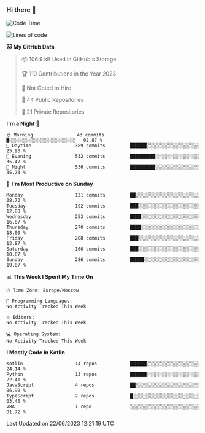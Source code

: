 ### Hi there 👋

<!--
**semwai/semwai** is a ✨ _special_ ✨ repository because its `README.md` (this file) appears on your GitHub profile.

Here are some ideas to get you started:

- 🔭 I’m currently working on ...
- 🌱 I’m currently learning ...
- 👯 I’m looking to collaborate on ...
- 🤔 I’m looking for help with ...
- 💬 Ask me about ...
- 📫 How to reach me: ...
- 😄 Pronouns: ...
- ⚡ Fun fact: ...
-->


<!--START_SECTION:waka-->
![Code Time](http://img.shields.io/badge/Code%20Time-0%20secs-blue)

![Lines of code](https://img.shields.io/badge/From%20Hello%20World%20I%27ve%20Written-1.4%20million%20lines%20of%20code-blue)

**🐱 My GitHub Data** 

> 📦 106.9 kB Used in GitHub's Storage 
 > 
> 🏆 110 Contributions in the Year 2023
 > 
> 🚫 Not Opted to Hire
 > 
> 📜 44 Public Repositories 
 > 
> 🔑 21 Private Repositories 
 > 
**I'm a Night 🦉** 

```text
🌞 Morning                43 commits          █░░░░░░░░░░░░░░░░░░░░░░░░   02.87 % 
🌆 Daytime                389 commits         ██████░░░░░░░░░░░░░░░░░░░   25.93 % 
🌃 Evening                532 commits         █████████░░░░░░░░░░░░░░░░   35.47 % 
🌙 Night                  536 commits         █████████░░░░░░░░░░░░░░░░   35.73 % 
```
📅 **I'm Most Productive on Sunday** 

```text
Monday                   131 commits         ██░░░░░░░░░░░░░░░░░░░░░░░   08.73 % 
Tuesday                  192 commits         ███░░░░░░░░░░░░░░░░░░░░░░   12.80 % 
Wednesday                253 commits         ████░░░░░░░░░░░░░░░░░░░░░   16.87 % 
Thursday                 270 commits         ████░░░░░░░░░░░░░░░░░░░░░   18.00 % 
Friday                   208 commits         ███░░░░░░░░░░░░░░░░░░░░░░   13.87 % 
Saturday                 160 commits         ███░░░░░░░░░░░░░░░░░░░░░░   10.67 % 
Sunday                   286 commits         █████░░░░░░░░░░░░░░░░░░░░   19.07 % 
```


📊 **This Week I Spent My Time On** 

```text
🕑︎ Time Zone: Europe/Moscow

💬 Programming Languages: 
No Activity Tracked This Week

🔥 Editors: 
No Activity Tracked This Week

💻 Operating System: 
No Activity Tracked This Week
```

**I Mostly Code in Kotlin** 

```text
Kotlin                   14 repos            ██████░░░░░░░░░░░░░░░░░░░   24.14 % 
Python                   13 repos            ██████░░░░░░░░░░░░░░░░░░░   22.41 % 
JavaScript               4 repos             ██░░░░░░░░░░░░░░░░░░░░░░░   06.90 % 
TypeScript               2 repos             █░░░░░░░░░░░░░░░░░░░░░░░░   03.45 % 
VBA                      1 repo              ░░░░░░░░░░░░░░░░░░░░░░░░░   01.72 % 
```




 Last Updated on 22/06/2023 12:21:19 UTC
<!--END_SECTION:waka-->
